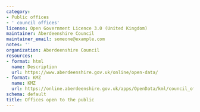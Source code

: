 ```yaml
---
category:
- Public offices
- ' council offices'
license: Open Government Licence 3.0 (United Kingdom)
maintainer: Aberdeenshire Council
maintainer_email: someone@example.com
notes: ''
organization: Aberdeenshire Council
resources:
- format: html
  name: Description
  url: https://www.aberdeenshire.gov.uk/online/open-data/
- format: KMZ
  name: KMZ
  url: https://online.aberdeenshire.gov.uk/apps/OpenData/kml/council_offices.kmz
schema: default
title: Offices open to the public
---
```

